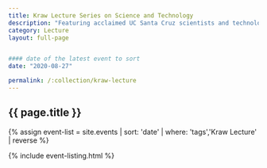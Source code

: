 ```yaml
---
title: Kraw Lecture Series on Science and Technology
description: "Featuring acclaimed UC Santa Cruz scientists and technologists who are grappling with some of the biggest questions of our time. Made possible by a generous gift from UC Santa Cruz alumnus George Kraw (Cowell '71, history and Russian literature)."
category: Lecture
layout: full-page


#### date of the latest event to sort
date: "2020-08-27"

permalink: /:collection/kraw-lecture
---
```

<section id="main-content">
<div class="grid-container large">
<section class="heading">
<h2 class="underline">{{ page.title }}</h2>
</section>

<div class="events-card-list fade-out-siblings">
{% assign event-list = site.events | sort: 'date' | where: 'tags','Kraw Lecture' | reverse %}

{% include event-listing.html %}
